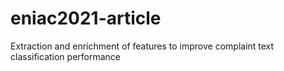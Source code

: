 # eniac2021-article
Extraction and enrichment of features to improve complaint text classification performance

